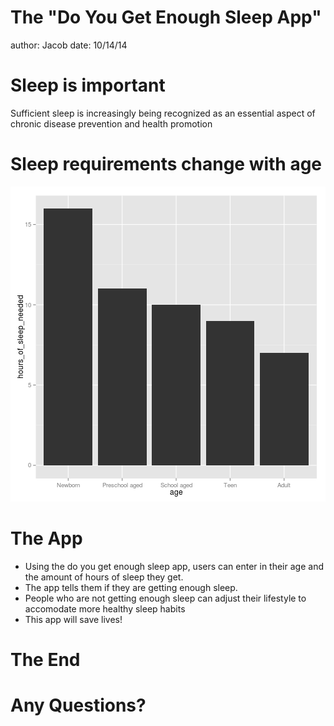 The "Do You Get Enough Sleep App"
========================================================
author: Jacob
date: 10/14/14


Sleep is important
========================================================

Sufficient sleep is increasingly being recognized as an essential aspect of chronic disease prevention and health promotion


Sleep requirements change with age
========================================================

![plot of chunk unnamed-chunk-1](mypres-figure/unnamed-chunk-1.png) 

The App
========================================================

* Using the do you get enough sleep app, users can enter in their age and the amount of hours of sleep they get.
* The app tells them if they are getting enough sleep.
* People who are not getting enough sleep can adjust their lifestyle to accomodate more healthy sleep habits
* This app will save lives!

The End
===============================================

# Any Questions?
